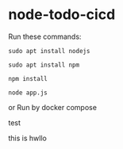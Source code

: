 # node-todo-cicd

Run these commands:


`sudo apt install nodejs`


`sudo apt install npm`


`npm install`

`node app.js`

or Run by docker compose

test

this is
hwllo
